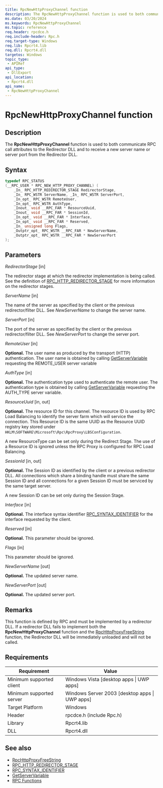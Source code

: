 ```yaml
---
title: RpcNewHttpProxyChannel function
description: The RpcNewHttpProxyChannel function is used to both communicate RPC call attributes to the Redirector DLL and to receive a new server name or server port from the Redirector DLL.
ms.date: 03/20/2024
ms.keywords: RpcNewHttpProxyChannel
ms.topic: reference
req.header: rpcdce.h
req.include-header: Rpc.h
req.target-type: Windows
req.lib: Rpcrt4.lib
req.dll: Rpcrt4.dll
targetos: Windows
topic_type:
 - APIRef
api_type:
 - DllExport
api_location:
 - Rpcrt4.dll
api_name:
 - RpcNewHttpProxyChannel
---
```


# RpcNewHttpProxyChannel function

## Description

The **RpcNewHttpProxyChannel** function is used to both communicate RPC call attributes to the Redirector DLL and to receive a new server name or server port from the Redirector DLL.

## Syntax

```cpp
typedef RPC_STATUS
(__RPC_USER * RPC_NEW_HTTP_PROXY_CHANNEL) (
    _In_ RPC_HTTP_REDIRECTOR_STAGE RedirectorStage,
    _In_ RPC_WSTR ServerName, _In_ RPC_WSTR ServerPort,
    _In_opt_ RPC_WSTR RemoteUser,
    _In_opt_ RPC_WSTR AuthType,
    _Inout_ void __RPC_FAR * ResourceUuid,
    _Inout_ void __RPC_FAR * SessionId,
    _In_opt_ void __RPC_FAR * Interface,
    _In_opt_ void __RPC_FAR * Reserved,
    _In_ unsigned long Flags,
    _Outptr_opt_ RPC_WSTR __RPC_FAR * NewServerName,
    _Outptr_opt_ RPC_WSTR __RPC_FAR * NewServerPort
);
```

## Parameters

*RedirectorStage* \[in\]

The redirector stage at which the redirector implementation is being called. See the definition of [RPC_HTTP_REDIRECTOR_STAGE](rpc-http-redirector-stage.md) for more information on the redirector stages.

*ServerName* \[in\]

The name of the server as specified by the client or the previous redirector/filter DLL. See *NewServerName* to change the server name.

*ServerPort* \[in\]

The port of the server as specified by the client or the previous redirector/filter DLL. See *NewServerPort* to change the server port.

*RemoteUser* \[in\]

**Optional.** The user name as produced by the transport (HTTP) authentication. The user name is obtained by calling [GetServerVariable](/previous-versions/iis/6.0-sdk/ms525335(v=vs.90)) requesting the REMOTE_USER server variable

*AuthType* \[in\]

**Optional.** The authentication type used to authenticate the remote user. The authentication type is obtained by calling [GetServerVariable](/previous-versions/iis/6.0-sdk/ms525335(v=vs.90)) requesting the AUTH_TYPE server variable.

*ResourceUuid* \[in, out\]

**Optional.** The resource ID for this channel. The resource ID is used by RPC Load Balancing to identify the server farm which will service the connection. This Resource ID is the same UUID as the Resource UUID registry key stored under `HKLM\SOFTWARE\Microsoft\Rpc\RpcProxy\LBSConfiguration`.

A new ResourceType can be set only during the Redirect Stage. The use of a Resource ID is ignored unless the RPC Proxy is configured for RPC Load Balancing.

*SessionId* \[in, out\]

**Optional.** The Session ID as identified by the client or a previous redirector DLL. All connections which share a binding handle must share the same Session ID and all connections for a given Session ID must be serviced by the same target server.

A new Session ID can be set only during the Session Stage.

*Interface* \[in\]

**Optional.** The interface syntax identifier [RPC_SYNTAX_IDENTIFIER](/openspecs/windows_protocols/ms-rpcl/1831bd1c-738c-45dc-a2af-5d0b835af6f5) for the interface requested by the client.

*Reserved* \[in\]

**Optional.** This parameter should be ignored.

*Flags* \[in\]

This parameter should be ignored.

*NewServerName* \[out\]

**Optional.** The updated server name.

*NewServerPort* \[out\]

**Optional.** The updated server port.

## Remarks

This function is defined by RPC and must be implemented by a redirector DLL. If a redirector DLL fails to implement both the **RpcNewHttpProxyChannel** function and the [RpcHttpProxyFreeString](rpc-http-proxy-free-string.md) function, the Redirector DLL will be immediately unloaded and will not be called.

## Requirements

| Requirement | Value |
|-------------|-------|
| Minimum supported client | Windows Vista [desktop apps \| UWP apps] |
| Minimum supported server | Windows Server 2003 [desktop apps \| UWP apps] |
| Target Platform | Windows |
| Header | rpcdce.h (include Rpc.h) |
| Library | Rpcrt4.lib |
| DLL | Rpcrt4.dll |

## See also

- [RpcHttpProxyFreeString](rpc-http-proxy-free-string.md)
- [RPC_HTTP_REDIRECTOR_STAGE](rpc-http-redirector-stage.md)
- [RPC_SYNTAX_IDENTIFIER](/openspecs/windows_protocols/ms-rpcl/1831bd1c-738c-45dc-a2af-5d0b835af6f5)
- [GetServerVariable](/previous-versions/iis/6.0-sdk/ms525335(v=vs.90))
- [RPC Functions](rpc-functions.md)
